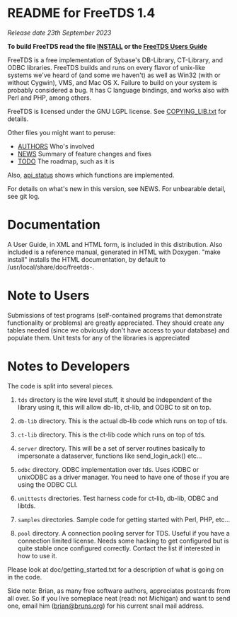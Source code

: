 README for FreeTDS 1.4
====

*Release date 23th September 2023*

**To build FreeTDS read the file [INSTALL](./INSTALL.md) or
the [FreeTDS Users Guide](http://www.freetds.org/userguide/)**

FreeTDS is a free implementation of Sybase's DB-Library, CT-Library,
and ODBC libraries. FreeTDS builds and runs on every flavor of
unix-like systems we've heard of (and some we haven't) as well as
Win32 (with or without Cygwin), VMS, and Mac OS X.  Failure to build
on your system is probably considered a bug.  It has C language
bindings, and works also with Perl and PHP, among others.

FreeTDS is licensed under the GNU LGPL license. See [COPYING_LIB.txt](./COPYING_LIB.txt) for
details.

Other files you might want to peruse:

* [AUTHORS](./AUTHORS.md)  Who's involved
* [NEWS](./NEWS.md)        Summary of feature changes and fixes
* [TODO](./TODO.md)        The roadmap, such as it is

Also, [api_status](./doc/api_status.txt) shows which functions are implemented.

For details on what's new in this version, see NEWS.  For unbearable
detail, see git log.

Documentation
=============

A User Guide, in XML and HTML form, is included in this distribution.
Also included is a reference manual, generated in HTML with Doxygen.
"make install" installs the HTML documentation, by default to
/usr/local/share/doc/freetds-<version>.


Note to Users
=============

Submissions of test programs (self-contained programs that demonstrate
functionality or problems) are greatly appreciated.  They should
create any tables needed (since we obviously don't have access to your
database) and populate them.  Unit tests for any of the libraries
is appreciated

Notes to Developers
===================

The code is split into several pieces.

1. `tds` directory is the wire level stuff, it should be independent of
   the library using it, this will allow db-lib, ct-lib, and ODBC to
   sit on top.

2. `db-lib` directory. This is the actual db-lib code which runs on top of
   tds.

3. `ct-lib` directory. This is the ct-lib code which runs on top of tds.

4. `server` directory. This will be a set of server routines basically
   to impersonate a dataserver, functions like send_login_ack() etc...

5. `odbc` directory. ODBC implementation over tds.  Uses iODBC or
   unixODBC as a driver manager.  You need to have one of those if you
   are using the ODBC CLI.

6. `unittests` directories. Test harness code for ct-lib, db-lib, ODBC and
   libtds.

7. `samples` directories. Sample code for getting started with Perl,
   PHP, etc...

8. `pool` directory. A connection pooling server for TDS.  Useful if you
   have a connection limited license.  Needs some hacking to get
   configured but is quite stable once configured correctly. Contact
   the list if interested in how to use it.

Please look at doc/getting_started.txt for a description of what is
going on in the code.

Side note: Brian, as many free software authors, appreciates postcards
from all over. So if you live someplace neat (read: not Michigan) and
want to send one, email him (brian@bruns.org) for his current snail mail
address.
